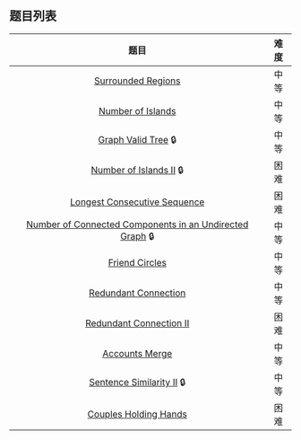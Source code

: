 ## 题目列表  
| 题目 | 难度 |  
|:---:|:---:|  
| [Surrounded Regions](surrounded-regions/question.md) | 中等 |   
| [Number of Islands](number-of-islands/question.md) | 中等 |   
| [Graph Valid Tree](graph-valid-tree/question.md) :lock: | 中等 |   
| [Number of Islands II](number-of-islands-ii/question.md) :lock: | 困难 |   
| [Longest Consecutive Sequence](longest-consecutive-sequence/question.md) | 困难 |   
| [Number of Connected Components in an Undirected Graph](number-of-connected-components-in-an-undirected-graph/question.md) :lock: | 中等 |   
| [Friend Circles](friend-circles/question.md) | 中等 |   
| [Redundant Connection](redundant-connection/question.md) | 中等 |   
| [Redundant Connection II](redundant-connection-ii/question.md) | 困难 |   
| [Accounts Merge](accounts-merge/question.md) | 中等 |   
| [Sentence Similarity II](sentence-similarity-ii/question.md) :lock: | 中等 |   
| [Couples Holding Hands](couples-holding-hands/question.md) | 困难 |   
